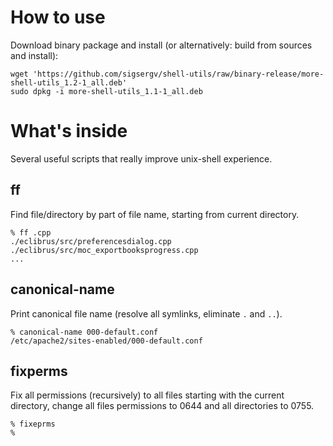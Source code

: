 How to use
==========

Download binary package and install (or alternatively: build from sources and install):

    wget 'https://github.com/sigsergv/shell-utils/raw/binary-release/more-shell-utils_1.2-1_all.deb'
    sudo dpkg -i more-shell-utils_1.1-1_all.deb

What's inside
=============

Several useful scripts that really improve unix-shell experience.

ff
--

Find file/directory by part of file name, starting from current directory.

~~~~~
% ff .cpp
./eclibrus/src/preferencesdialog.cpp
./eclibrus/src/moc_exportbooksprogress.cpp
...
~~~~~

canonical-name
--------------

Print canonical file name (resolve all symlinks, eliminate `.` and `..`).

~~~~~
% canonical-name 000-default.conf 
/etc/apache2/sites-enabled/000-default.conf
~~~~~


fixperms
--------

Fix all permissions (recursively) to all files starting with the current directory, change all files permissions
to 0644 and all directories to 0755.

~~~~~
% fixeprms
%
~~~~~
